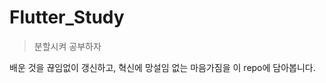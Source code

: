 # Flutter_Study
> 분할시켜 공부하자

배운 것을 끊임없이 갱신하고, 혁신에 망설임 없는 마음가짐을 이 repo에 담아봅니다.

<!-- (예전 README.md)

### 짬나는 시간에 취미로 배우는 플러터

솔직히 공부에 전문성이 떨어지고, 어쩌면 한정적인 공부시간을,   
깊게 기술을 쌓지않고 너무 많은 걸 할려고 하는 게 아닌가 걱정이 됬었습니다. ;;

따라서 가지치기? 를 하고 간략하게 깊게 배울 것들도 자주 정리해보았는데....   
플로터, 안드로이드는 꼭 해보고 싶더라구요. (특히나 저는 컴퓨터는 코딩, 공부빼곤 대부분 휴대폰을 쓰기 때문에)

그래서 게임하고 머리식힐겸 노는 시간을 좀 쪼개서 플러터 공부를 할 예정입니다.   
(정말 남는 시간에 공부하는 거라 1년이 될수도 있고, 더 될 수도 있습니다. 현재 목표는 괜찮은 컨텐츠의 내가 만든 어플 만들기!)

> 따라서 내용정리는 정말 빠삭하고 깊게 다루지 않고, 가볍고 간략하게, 다룰 예정입니다.


## 참고

- 입문자를 위한 플러터 튜토리얼  
https://www.youtube.com/watch?v=Yt-DjG5b4iA&list=PLnIaYcDMsScxP2Nl8pEbmI__wkF0YVu0a

- 구글 codelabs  
https://codelabs.developers.google.com/?cat=Flutter

일단 위 두 곳으로 기반을 닦아볼 생각입니다.
-->
